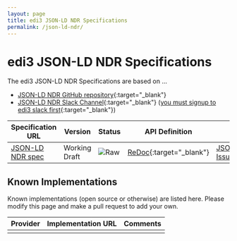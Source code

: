 ```yaml
---
layout: page
title: edi3 JSON-LD NDR Specifications
permalink: /json-ld-ndr/
---
```


# edi3 JSON-LD NDR Specifications

The edi3 JSON-LD NDR Specifications are based on ...

* [JSON-LD NDR GitHub repository](https://github.com/edi3/edi3-json-ld-ndr){:target="_blank"}
* [JSON-LD NDR Slack Channel](https://edi3.slack.com/messages/spec-json-ld-ndr/){:target="_blank"} ([you must signup to edi3 slack first](https://chat.edi3.org/){:target="_blank"})

| Specification URL | Version | Status | API Definition | Issues List |
| ----------------- | ------  | ------ | -------------- | ----------- |
| [JSON-LD NDR spec](http://edi3.org/specs/edi3-json-ld-ndr/master/) | Working Draft | ![Raw](http://rfc.unprotocols.org/spec:2/COSS/raw.svg) | [ReDoc](http://edi3.org/specs/edi3-json-ld-ndr/master/redoc-static.html){:target="_blank"} |  [JSON-LD NDR Issues](https://github.com/edi3/edi3-json-ld-ndr/issues){:target="_blank"}  |

## Known Implementations

Known implementations (open source or otherwise) are listed here.  Please modify this page and make a pull request to add your own.

|Provider|Implementation URL|Comments|
|--------|------------------|--------|
|  |  |  |

